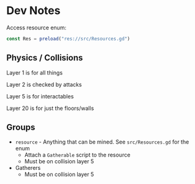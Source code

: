 # Dev Notes

Access resource enum:
```js
const Res = preload("res://src/Resources.gd")
```

## Physics / Collisions
Layer 1 is for all things

Layer 2 is checked by attacks

Layer 5 is for interactables

Layer 20 is for just the floors/walls

## Groups
- `resource` - Anything that can be mined. See `src/Resources.gd` for the enum
  - Attach a `Gatherable` script to the resource
  - Must be on collision layer 5
- Gatherers
  - Must be on collision layer 5